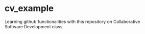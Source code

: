 # cv_example

Learning github functionalities with this repository on Collaborative Software Development class
